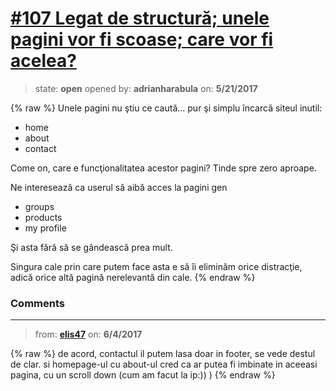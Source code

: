 # [\#107 Legat de structură; unele pagini vor fi scoase; care vor fi acelea?](https://github.com/adrianharabula/condr/issues/107)

> state: **open** opened by: **adrianharabula** on: **5/21/2017**

{% raw %}
Unele pagini nu ştiu ce caută... pur şi simplu încarcă siteul inutil:

- home
- about
- contact

Come on, care e funcţionalitatea acestor pagini? Tinde spre zero aproape.

Ne interesează ca userul să aibă acces la pagini gen

- groups
- products
- my profile

Şi asta fără să se gândească prea mult.

Singura cale prin care putem face asta e să îi eliminăm orice distracţie, adică orice altă pagină nerelevantă din cale.
{% endraw %}


### Comments

---
> from: [**elis47**](https://github.com/adrianharabula/condr/issues/107#issuecomment-306052200) on: **6/4/2017**

{% raw %}
de acord, contactul il putem lasa doar in footer, se vede destul de clar. si homepage-ul cu about-ul cred ca ar putea fi imbinate in aceeasi pagina, cu un scroll down (cum am facut la ip:)) )
{% endraw %}
